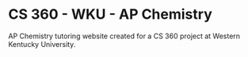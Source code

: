 # CS 360 - WKU - AP Chemistry
AP Chemistry tutoring website created for a CS 360 project at Western Kentucky University.
